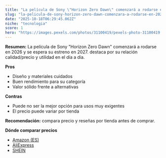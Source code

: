 ```yaml
---
title: "La película de Sony \"Horizon Zero Dawn\" comenzará a rodarse en 2026 y se espera su estreno en 2027."
slug: "la-pelicula-de-sony-horizon-zero-dawn-comenzara-a-rodarse-en-2026-y-se-espera-su"
date: "2025-10-18T06:29:45.062Z"
niche: "tecnologia"
score: 1
hero: "https://images.pexels.com/photos/31100419/pexels-photo-31100419.jpeg?auto=compress&cs=tinysrgb&fit=crop&h=627&w=1200&auto=compress&cs=tinysrgb&w=1200&h=675&fit=crop"
---
```


**Resumen:** La película de Sony "Horizon Zero Dawn" comenzará a rodarse en 2026 y se espera su estreno en 2027. destaca por su relación calidad/precio y utilidad en el día a día.

**Pros**
- Diseño y materiales cuidados
- Buen rendimiento para su categoría
- Valor sólido frente a alternativas

**Contras**
- Puede no ser la mejor opción para usos muy exigentes
- El precio puede variar por tienda

**Recomendación:** compara precio y reseñas por tienda antes de comprar.

**Dónde comparar precios**
- [Amazon (ES)](https://www.amazon.es/s?k=La%20pel%C3%ADcula%20de%20Sony%20%22Horizon%20Zero%20Dawn%22%20comenzar%C3%A1%20a%20rodarse%20en%202026%20y%20se%20espera%20su%20estreno%20en%202027.&tag=teknovashop25-21)
- [AliExpress](https://www.aliexpress.com/wholesale?SearchText=La%20pel%C3%ADcula%20de%20Sony%20%22Horizon%20Zero%20Dawn%22%20comenzar%C3%A1%20a%20rodarse%20en%202026%20y%20se%20espera%20su%20estreno%20en%202027.)
- [SHEIN](https://www.shein.com/pdsearch/La%20pel%C3%ADcula%20de%20Sony%20%22Horizon%20Zero%20Dawn%22%20comenzar%C3%A1%20a%20rodarse%20en%202026%20y%20se%20espera%20su%20estreno%20en%202027.)